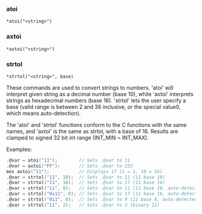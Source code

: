 ### atoi
```
*atoi("<string>")
```
### axtoi
```
*axtoi("<string>")
```
### strtol
```
*strtol("<string>", base)
```

These commands are used to convert strings to numbers. 'atoi' will interpret
given string as a decimal number (base 10), while 'axtoi' interprets strings as
hexadecimal numbers (base 16). 'strtol' lets the user specify a base (valid range
is between 2 and 36 inclusive, or the special value0, which means auto-detection).

The 'atoi' and 'strtol' functions conform to the C functions with the same names,
and 'axtoi' is the same as strtol, with a base of 16. Results are clamped to signed
32 bit int range (INT_MIN ~ INT_MAX).

Examples:

```c
.@var = atoi("11");        // Sets .@var to 11
.@var = axtoi("FF");       // Sets .@var to 255
mes axtoi("11");           // Displays 17 (1 = 1, 10 = 16)
.@var = strtol("11", 10);  // Sets .@var to 11 (11 base 10)
.@var = strtol("11", 16);  // Sets .@var to 17 (11 base 16)
.@var = strtol("11", 0);   // Sets .@var to 11 (11 base 10, auto-detected)
.@var = strtol("0x11", 0); // Sets .@var to 17 (11 base 16, auto-detected because of the "0x" prefix)
.@var = strtol("011", 0);  // Sets .@var to 9 (11 base 8, auto-detected because of the "0" prefix)
.@var = strtol("11", 2);   // Sets .@var to 3 (binary 11)
```
